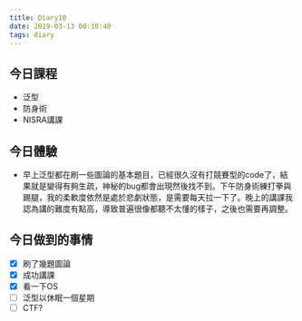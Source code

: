 ```yaml
---
title: Diary10
date: 2019-03-13 00:10:40
tags: diary
---
```


## 今日課程

* 泛型
* 防身術
* NISRA講課

## 今日體驗

* 早上泛型都在刷一些圖論的基本題目，已經很久沒有打競賽型的code了，結果就是變得有夠生疏，神秘的bug都會出現然後找不到。下午防身術練打拳與踢腿，我的柔軟度依然是處於悲劇狀態，是需要每天拉一下了。晚上的講課我認為講的難度有點高，導致普遍很像都聽不太懂的樣子，之後也需要再調整。

## 今日做到的事情

* [x] 刷了幾題圖論
* [x] 成功講課
* [x] 看一下OS
* [ ] 泛型以休眠一個星期
* [ ] CTF?
